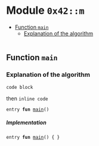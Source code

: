
<a name="0x42_m"></a>

# Module `0x42::m`



-  [Function `main`](#0x42_m_main)
    -  [Explanation of the algorithm](#@Explanation_of_the_algorithm_0)


<pre><code></code></pre>



<a name="0x42_m_main"></a>

## Function `main`


<a name="@Explanation_of_the_algorithm_0"></a>

### Explanation of the algorithm

```
code block
```
then <code>inline code</code>


<pre><code>entry <b>fun</b> <a href="code_block_test.md#0x42_m_main">main</a>()
</code></pre>



##### Implementation


<pre><code>entry <b>fun</b> <a href="code_block_test.md#0x42_m_main">main</a>() { }
</code></pre>
